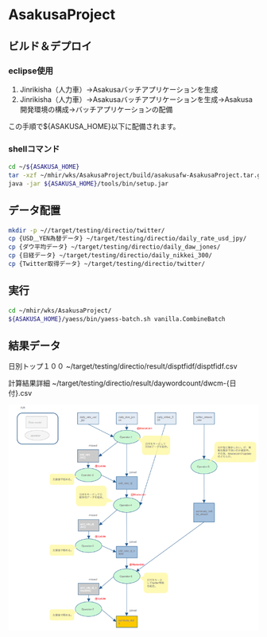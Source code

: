 # AsakusaProject
## ビルド＆デプロイ
### eclipse使用
1. Jinrikisha（人力車）->Asakusaバッチアプリケーションを生成
2. Jinrikisha（人力車）->Asakusaバッチアプリケーションを生成->Asakusa開発環境の構成->バッチアプリケーションの配備

この手順で${ASAKUSA_HOME}以下に配備されます。

### shellコマンド
```sh
cd ~/${ASAKUSA_HOME}
tar -xzf ~/mhir/wks/AsakusaProject/build/asakusafw-AsakusaProject.tar.gz
java -jar ${ASAKUSA_HOME}/tools/bin/setup.jar
```

## データ配置
```sh
mkdir -p ~//target/testing/directio/twitter/
cp {USD＿YEN為替データ} ~/target/testing/directio/daily_rate_usd_jpy/
cp {ダウ平均データ} ~/target/testing/directio/daily_daw_jones/
cp {日経データ} ~/target/testing/directio/daily_nikkei_300/
cp {Twitter取得データ} ~/target/testing/directio/twitter/
```

## 実行

```sh
cd ~/mhir/wks/AsakusaProject/
${ASAKUSA_HOME}/yaess/bin/yaess-batch.sh vanilla.CombineBatch
```

## 結果データ

日別トップ１００
~/target/testing/directio/result/disptfidf/disptfidf.csv

計算結果詳細
~/target/testing/directio/result/daywordcount/dwcm-{日付}.csv

![設計フロー](./設計フロー.png)
